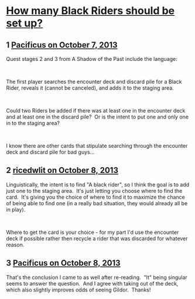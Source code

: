 # [How many Black Riders should be set up?](https://community.fantasyflightgames.com/topic/91675-how-many-black-riders-should-be-set-up/)

## 1 [Pacificus on October 7, 2013](https://community.fantasyflightgames.com/topic/91675-how-many-black-riders-should-be-set-up/?do=findComment&comment=883372)

Quest stages 2 and 3 from A Shadow of the Past include the language:

 

The first player searches the encounter deck and discard pile for a Black Rider, reveals it (cannot be canceled), and adds it to the staging area. 

 

Could two Riders be added if there was at least one in the encounter deck and at least one in the discard pile?  Or is the intent to put one and only one in to the staging area?

 

I know there are other cards that stipulate searching through the encounter deck and discard pile for bad guys...

## 2 [ricedwlit on October 8, 2013](https://community.fantasyflightgames.com/topic/91675-how-many-black-riders-should-be-set-up/?do=findComment&comment=883927)

Linguistically, the intent is to find "A black rider", so I think the goal is to add just one to the staging area.  It's just letting you choose where to find the card.  It's giving you the choice of where to find it to maximize the chance of being able to find one (in a really bad situation, they would already all be in play).

 

Where to get the card is your choice - for my part I'd use the encounter deck if possible rather then recycle a rider that was discarded for whatever reason.

## 3 [Pacificus on October 8, 2013](https://community.fantasyflightgames.com/topic/91675-how-many-black-riders-should-be-set-up/?do=findComment&comment=884125)

That's the conclusion I came to as well after re-reading.  "It" being singular seems to answer the question.  And I agree with taking out of the deck, which also slightly improves odds of seeing Gildor.  Thanks!

